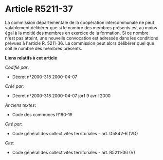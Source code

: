 # Article R5211-37

La commission départementale de la coopération intercommunale ne peut valablement délibérer que si le nombre des membres
présents est au moins égal à la moitié des membres en exercice de la formation. Si ce nombre n'est pas atteint, une nouvelle
convocation est adressée dans les conditions prévues à l'article R. 5211-36. La commission peut alors délibérer quel que soit
le nombre des membres présents.

**Liens relatifs à cet article**

_Codifié par_:

  - Décret n°2000-318 2000-04-07

_Créé par_:

  - Décret n°2000-318 2000-04-07 jorf 9 avril 2000

_Anciens textes_:

  - Code des communes R160-19

_Cité par_:

  - Code général des collectivités territoriales - art. D5842-6 (VD)

_Cite_:

  - Code général des collectivités territoriales - art. R5211-36 (V)
